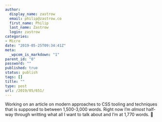 ```yaml
---
author:
  display_name: zastrow
  email: philip@zastrow.co
  first_name: Philip
  last_name: Zastrow
  login: zastrow
categories:
- Micro
date: "2019-05-25T09:34:41Z"
meta:
  _wpcom_is_markdown: "1"
parent_id: "0"
password: ""
published: true
status: publish
tags: []
title: ""
type: post
url: /2019/05/651/
---
```

<p>Working on an article on modern approaches to CSS tooling and techniques that is supposed to between 1,500-3,000 words. Right now I’m <em>almost</em> half-way through writting what all I want to talk about and I’m at 1,770 words. 😬</p>
